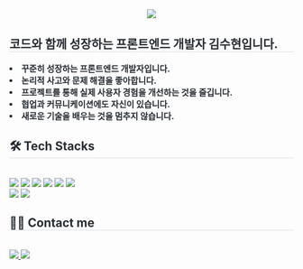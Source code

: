 <div align= "center">
    <img src="https://capsule-render.vercel.app/api?type=waving&color=d9cafe&height=180&text=Hello%20World👋🏻%20I'm%20Suhyun&animation=&fontColor=ffffff&fontSize=40" />
    </div>
    <div style="text-align: left;"> 
    <h2 style="border-bottom: 1px solid #d8dee4; color: #282d33;"> 코드와 함께 성장하는 프론트엔드 개발자 김수현입니다. </h2>  
    <div style="font-weight: 700; font-size: 15px; text-align: left; color: #282d33;">  <li> 꾸준히 성장하는 프론트엔드 개발자입니다.</li> <li> 논리적 사고와 문제 해결을 좋아합니다.</li> <li> 프로젝트를 통해 실제 사용자 경험을 개선하는 것을 즐깁니다.</li> <li> 협업과 커뮤니케이션에도 자신이 있습니다.</li> <li> 새로운 기술을 배우는 것을 멈추지 않습니다.   </div> 
    </div>
    <div style="text-align: left;">
    <h2 style="border-bottom: 1px solid #d8dee4; color: #282d33;"> 🛠️ Tech Stacks </h2> <br> 
    <div style="margin: ; text-align: left;" "text-align: left;"> <img src="https://img.shields.io/badge/HTML5-E34F26?style=for-the-badge&logo=HTML5&logoColor=white">
          <img src="https://img.shields.io/badge/css-1572B6?style=for-the-badge&logo=css3&logoColor=white">
          <img src="https://img.shields.io/badge/Javascript-F7DF1E?style=for-the-badge&logo=Javascript&logoColor=white">
          <img src="https://img.shields.io/badge/React-61DAFB?style=for-the-badge&logo=React&logoColor=white">
          <img src="https://img.shields.io/badge/typescript-3178C6?style=for-the-badge&logo=typescript&logoColor=white">
          <img src="https://img.shields.io/badge/Git-F05032?style=for-the-badge&logo=Git&logoColor=white">
          <br/><img src="https://img.shields.io/badge/Github-181717?style=for-the-badge&logo=Github&logoColor=white">
          <img src="https://img.shields.io/badge/Notion-000000?style=for-the-badge&logo=Notion&logoColor=white">
          </div>
    </div>
    <div style="text-align: left;">
    <h2 style="border-bottom: 1px solid #d8dee4; color: #282d33;"> 🧑‍💻 Contact me </h2> <br> 
    <div style="text-align: left;"> <a href=https://velog.io/@suliver/posts> <img src="https://img.shields.io/badge/Velog-20C997?style=for-the-badge&logo=Velog&logoColor=white&link=https://velog.io/@suliver/posts"> </a>
         <a href=https://www.notion.so/1439d23dd6568099979ae523ffc6c1b6> <img src="https://img.shields.io/badge/Notion-000000?style=for-the-badge&logo=Notion&logoColor=white&link=https://www.notion.so/1439d23dd6568099979ae523ffc6c1b6"> </a>
          </div>  <br> 
    <div style="text-align: left;">  </div> 
    </div>
    

